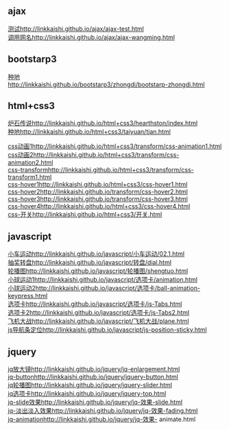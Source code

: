 ## ajax
[测试](http://linkkaishi.github.io/ajax/ajax-test.html)http://linkkaishi.github.io/ajax/ajax-test.html<br>
[调用网名](http://linkkaishi.github.io/ajax/ajax-wangming.html)http://linkkaishi.github.io/ajax/ajax-wangming.html
## bootstarp3

[种地](http://linkkaishi.github.io/bootstarp3/zhongdi/bootstarp-zhongdi.html)<br>http://linkkaishi.github.io/bootstarp3/zhongdi/bootstarp-zhongdi.html

## html+css3
[炉石传说](http://linkkaishi.github.io/html+css3/hearthston/index.html)http://linkkaishi.github.io/html+css3/hearthston/index.html<br>
[种地](http://linkkaishi.github.io/html+css3/tianyuan/tian.html)http://linkkaishi.github.io/html+css3/taiyuan/tian.html<br>

[css动画1](http://linkkaishi.github.io/html+css3/transform/css-animation1.html)http://linkkaishi.github.io/html+css3/transform/css-animation1.html<br>
[css动画2](http://linkkaishi.github.io/html+css3/transform/css-animation2.html)http://linkkaishi.github.io/html+css3/transform/css-animation2.html<br>
[css-transform](http://linkkaishi.github.io/html+css3/transform/css-transform1.html)http://linkkaishi.github.io/html+css3/transform/css-transform1.html<br>
[css-hover1](http://linkkaishi.github.io/html+css3/css-hover1.html)http://linkkaishi.github.io/html+css3/css-hover1.html<br>
[css-hover2](http://linkkaishi.github.io/html+css3/css-hover2.html)http://linkkaishi.github.io/transform/css-hover2.html<br>
[css-hover3](http://linkkaishi.github.io/html+css3/css-hover3.html)http://linkkaishi.github.io/transform/css-hover3.html<br>
[css-hover4](http://linkkaishi.github.io/html+css3/css-hover4.html)http://linkkaishi.github.io/html+css3/css-hover4.html<br>
[css-开关](http://linkkaishi.github.io/html+css3/开关.html)http://linkkaishi.github.io/html+css3/开关.html<br>

## javascript
[小车运动](http://linkkaishi.github.io/javascript/小车运动/02.1.html)http://linkkaishi.github.io/javascript/小车运动/02.1.html<br>
[抽奖转盘](http://linkkaishi.github.io/javascript/转盘/dial.html)http://linkkaishi.github.io/javascript/转盘/dial.html<br>
[轮播图](http://linkkaishi.github.io/javascript/轮播图/shengtuo.html)http://linkkaishi.github.io/javascript/轮播图/shengtuo.html<br>
[小球运动1](http://linkkaishi.github.io/javascript/选项卡/animation.html)http://linkkaishi.github.io/javascript/选项卡/animation.html<br>
[小球运动2](http://linkkaishi.github.io/javascript/选项卡/ball-animation-keypress.html)http://linkkaishi.github.io/javascript/选项卡/ball-animation-keypress.html<br>
[选项卡](http://linkkaishi.github.io/javascript/选项卡/js-Tabs.html)http://linkkaishi.github.io/javascript/选项卡/js-Tabs.html<br>
[选项卡2](http://linkkaishi.github.io/javascript/选项卡/js-Tabs2.html)http://linkkaishi.github.io/javascript/选项卡/js-Tabs2.html<br>
[飞机大战](http://linkkaishi.github.io/javascript/飞机大战/plane.html)http://linkkaishi.github.io/javascript/飞机大战/plane.html<br>
[js导航条定位](http://linkkaishi.github.io/javascript/js-position-sticky.html)http://linkkaishi.github.io/javascript/js-position-sticky.html<br>

## jquery
[jq放大镜](http://linkkaishi.github.io/jquery/jq-enlargement.html)http://linkkaishi.github.io/jquery/jq-enlargement.html<br>
[jq-button](http://linkkaishi.github.io/jquery/jquery-button.html)http://linkkaishi.github.io/jquery/jquery-button.html<br>
[jq轮播图](http://linkkaishi.github.io/jquery/jquery-slider.html)http://linkkaishi.github.io/jquery/jquery-slider.html<br>
[jq选项卡](http://linkkaishi.github.io/jquery/jquery-top.html)http://linkkaishi.github.io/jquery/jquery-top.html<br>
[jq-slide效果](http://linkkaishi.github.io/jquery/jq-效果-slide.html)http://linkkaishi.github.io/jquery/jq-效果-slide.html<br>
[jq-淡出淡入效果](http://linkkaishi.github.io/jquery/jq-效果-fading.html)http://linkkaishi.github.io/jquery/jq-效果-fading.html<br>
[jq-animation](http://linkkaishi.github.io/jquery/jq-效果-animate.html)http://linkkaishi.github.io/jquery/jq-效果- animate.html<br>



